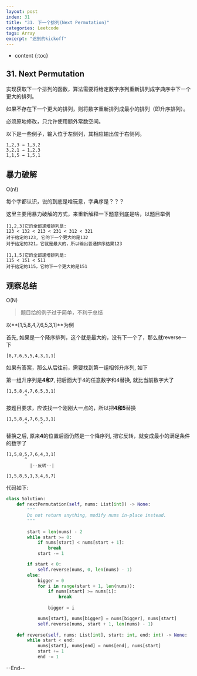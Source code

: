 ```yaml
---
layout: post
index: 31
title: "31. 下一个排列(Next Permutation)"
categories: Leetcode
tags: Array
excerpt: "迟到的kickoff"
---
```


* content
{:toc}

## 31. Next Permutation

实现获取下一个排列的函数，算法需要将给定数字序列重新排列成字典序中下一个更大的排列。

如果不存在下一个更大的排列，则将数字重新排列成最小的排列（即升序排列）。

必须原地修改，只允许使用额外常数空间。

以下是一些例子，输入位于左侧列，其相应输出位于右侧列。

```
1,2,3 → 1,3,2
3,2,1 → 1,2,3
1,1,5 → 1,5,1
```

## 暴力破解

O(n!)

每个字都认识，说的到底是啥玩意，字典序是？？？

这里主要用暴力破解的方式，来重新解释一下题意到底是啥，以题目举例

```
[1,2,3]它的全部递增排列是:
123 < 132 < 213 < 231 < 312 < 321
对于给定的123, 它的下一个更大的是132
对于给定的321，它就是最大的，所以输出普通排序结果123

[1,1,5]它的全部递增排列是:
115 < 151 < 511
对于给定的115，它的下一个更大的是151
```

## 观察总结

O(N)

> 题目给的例子过于简单，不利于总结

以**[1,5,8,4,7,6,5,3,1]**为例

首先, 如果是一个降序排列，这个就是最大的，没有下一个了，那么就reverse一下

```
[8,7,6,5,5,4,3,1,1]
```

如果有答案，那么从后往前，需要找到第一组相邻升序列, 如下

第一组升序列是**4和7**, 把后面大于4的任意数字和4替换, 就比当前数字大了

```
[1,5,8,4,7,6,5,3,1]
       ^   
```

按题目要求，应该找一个刚刚大一点的，所以把**4和5**替换

```
[1,5,8,4,7,6,5,3,1]
       ^     ^    
```

替换之后, 原来**4**的位置后面仍然是一个降序列, 把它反转，就变成最小的满足条件的数字了

```
[1,5,8,5,7,6,4,3,1]
       ^ 
         |--反转--| 

[1,5,8,5,1,3,4,6,7]
```

代码如下:

```python
class Solution:
    def nextPermutation(self, nums: List[int]) -> None:
        """
        Do not return anything, modify nums in-place instead.
        """
        
        start = len(nums) - 2
        while start >= 0:
            if nums[start] < nums[start + 1]:
                break
            start -= 1

        if start < 0:
            self.reverse(nums, 0, len(nums) - 1)
        else:
            bigger = 0
            for i in range(start + 1, len(nums)):
                if nums[start] >= nums[i]:
                    break
                    
                bigger = i

            nums[start], nums[bigger] = nums[bigger], nums[start]
            self.reverse(nums, start + 1, len(nums) - 1)
    
    def reverse(self, nums: List[int], start: int, end: int) -> None:
        while start < end:
            nums[start], nums[end] = nums[end], nums[start]
            start += 1
            end -= 1
```

--End--


